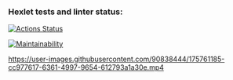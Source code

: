 ### Hexlet tests and linter status:
[![Actions Status](https://github.com/mr-tkachuk/frontend-project-lvl1/workflows/hexlet-check/badge.svg)](https://github.com/mr-tkachuk/frontend-project-lvl1/actions)

[![Maintainability](https://api.codeclimate.com/v1/badges/a99a88d28ad37a79dbf6/maintainability)](https://codeclimate.com/github/codeclimate/codeclimate/maintainability)



https://user-images.githubusercontent.com/90838444/175761185-cc977617-6361-4997-9654-612793a1a30e.mp4

